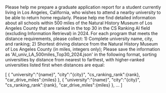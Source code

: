 Please help me prepare a graduate application report for a student currently living in Los Angeles, California, who wishes to attend a nearby university to be able to return home regularly. Please help me find detailed information about all schools within 500 miles of the Natural History Museum of Los Angeles County that are ranked in the top 30 in the CS Ranking AI field (excluding Information Retrieval) in 2024.
For each program that meets the distance requirements, please collect: 1) Complete university name, city, and ranking; 2) Shortest driving distance from the Natural History Museum of Los Angeles County (in miles, integers only); Please save the information as 'AI_univ_LA_500miles_Top30_2024.json' in the following format, sorting universities by distance from nearest to farthest, with higher-ranked universities listed first when distances are equal:

[
    {
        "university":"{name}",
        "city":"{city}",
        "cs_ranking_rank":{rank},
        "car_drive_miles":{miles}
    },
    {
        "university":"{name}",
        "city":"{city}",
        "cs_ranking_rank":{rank},
        "car_drive_miles":{miles}
    },
    ...
]